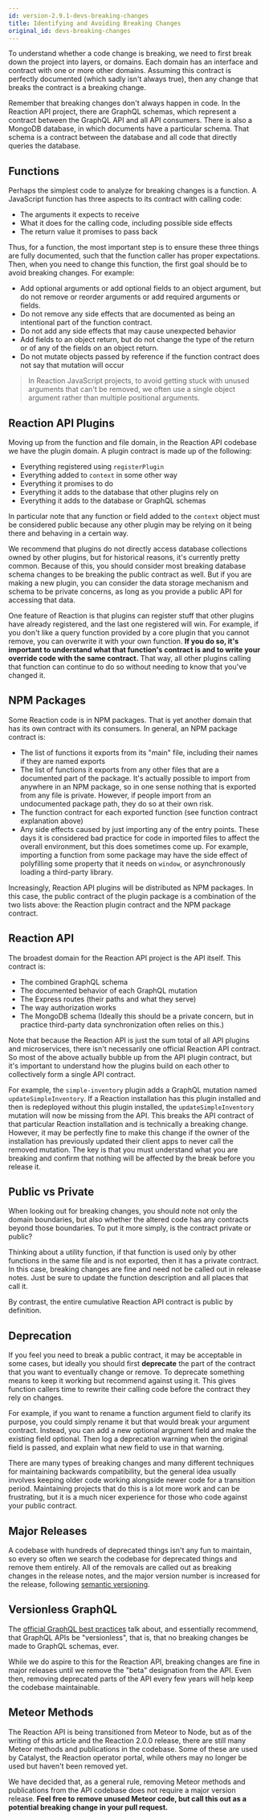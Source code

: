 ```yaml
---
id: version-2.9.1-devs-breaking-changes
title: Identifying and Avoiding Breaking Changes
original_id: devs-breaking-changes
---
```


To understand whether a code change is breaking, we need to first break down the project into layers, or domains. Each domain has an interface and contract with one or more other domains. Assuming this contract is perfectly documented (which sadly isn't always true), then any change that breaks the contract is a breaking change.

Remember that breaking changes don't always happen in code. In the Reaction API project, there are GraphQL schemas, which represent a contract between the GraphQL API and all API consumers. There is also a MongoDB database, in which documents have a particular schema. That schema is a contract between the database and all code that directly queries the database.

## Functions

Perhaps the simplest code to analyze for breaking changes is a function. A JavaScript function has three aspects to its contract with calling code:
- The arguments it expects to receive
- What it does for the calling code, including possible side effects
- The return value it promises to pass back

Thus, for a function, the most important step is to ensure these three things are fully documented, such that the function caller has proper expectations. Then, when you need to change this function, the first goal should be to avoid breaking changes. For example:
- Add optional arguments or add optional fields to an object argument, but do not remove or reorder arguments or add required arguments or fields.
- Do not remove any side effects that are documented as being an intentional part of the function contract.
- Do not add any side effects that may cause unexpected behavior
- Add fields to an object return, but do not change the type of the return or of any of the fields on an object return.
- Do not mutate objects passed by reference if the function contract does not say that mutation will occur

> In Reaction JavaScript projects, to avoid getting stuck with unused arguments that can't be removed, we often use a single object argument rather than multiple positional arguments.

## Reaction API Plugins

Moving up from the function and file domain, in the Reaction API codebase we have the plugin domain. A plugin contract is made up of the following:
- Everything registered using `registerPlugin`
- Everything added to `context` in some other way
- Everything it promises to do
- Everything it adds to the database that other plugins rely on
- Everything it adds to the database or GraphQL schemas

In particular note that any function or field added to the `context` object must be considered public because any other plugin may be relying on it being there and behaving in a certain way.

We recommend that plugins do not directly access database collections owned by other plugins, but for historical reasons, it's currently pretty common. Because of this, you should consider most breaking database schema changes to be breaking the public contract as well. But if you are making a new plugin, you can consider the data storage mechanism and schema to be private concerns, as long as you provide a public API for accessing that data.

One feature of Reaction is that plugins can register stuff that other plugins have already registered, and the last one registered will win. For example, if you don't like a query function provided by a core plugin that you cannot remove, you can overwrite it with your own function. **If you do so, it's important to understand what that function's contract is and to write your override code with the same contract.** That way, all other plugins calling that function can continue to do so without needing to know that you've changed it.

## NPM Packages

Some Reaction code is in NPM packages. That is yet another domain that has its own contract with its consumers. In general, an NPM package contract is:
- The list of functions it exports from its "main" file, including their names if they are named exports
- The list of functions it exports from any other files that are a documented part of the package. It's actually possible to import from anywhere in an NPM package, so in one sense nothing that is exported from any file is private. However, if people import from an undocumented package path, they do so at their own risk.
- The function contract for each exported function (see function contract explanation above)
- Any side effects caused by just importing any of the entry points. These days it is considered bad practice for code in imported files to affect the overall environment, but this does sometimes come up. For example, importing a function from some package may have the side effect of polyfilling some property that it needs on `window`, or asynchronously loading a third-party library.

Increasingly, Reaction API plugins will be distributed as NPM packages. In this case, the public contract of the plugin package is a combination of the two lists above: the Reaction plugin contract and the NPM package contract.

## Reaction API

The broadest domain for the Reaction API project is the API itself. This contract is:
- The combined GraphQL schema
- The documented behavior of each GraphQL mutation
- The Express routes (their paths and what they serve)
- The way authorization works
- The MongoDB schema (Ideally this should be a private concern, but in practice third-party data synchronization often relies on this.)

Note that because the Reaction API is just the sum total of all API plugins and microservices, there isn't necessarily one official Reaction API contract. So most of the above actually bubble up from the API plugin contract, but it's important to understand how the plugins build on each other to collectively form a single API contract.

For example, the `simple-inventory` plugin adds a GraphQL mutation named `updateSimpleInventory`. If a Reaction installation has this plugin installed and then is redeployed without this plugin installed, the `updateSimpleInventory` mutation will now be missing from the API. This breaks the API contract of that particular Reaction installation and is technically a breaking change. However, it may be perfectly fine to make this change if the owner of the installation has previously updated their client apps to never call the removed mutation. The key is that you must understand what you are breaking and confirm that nothing will be affected by the break before you release it.

## Public vs Private

When looking out for breaking changes, you should note not only the domain boundaries, but also whether the altered code has any contracts beyond those boundaries. To put it more simply, is the contract private or public?

Thinking about a utility function, if that function is used only by other functions in the same file and is not exported, then it has a private contract. In this case, breaking changes are fine and need not be called out in release notes. Just be sure to update the function description and all places that call it.

By contrast, the entire cumulative Reaction API contract is public by definition.

## Deprecation

If you feel you need to break a public contract, it may be acceptable in some cases, but ideally you should first **deprecate** the part of the contract that you want to eventually change or remove. To deprecate something means to keep it working but recommend against using it. This gives function callers time to rewrite their calling code before the contract they rely on changes.

For example, if you want to rename a function argument field to clarify its purpose, you could simply rename it but that would break your argument contract. Instead, you can add a new optional argument field and make the existing field optional. Then log a deprecation warning when the original field is passed, and explain what new field to use in that warning.

There are many types of breaking changes and many different techniques for maintaining backwards compatibility, but the general idea usually involves keeping older code working alongside newer code for a transition period. Maintaining projects that do this is a lot more work and can be frustrating, but it is a much nicer experience for those who code against your public contract.

## Major Releases

A codebase with hundreds of deprecated things isn't any fun to maintain, so every so often we search the codebase for deprecated things and remove them entirely. All of the removals are called out as breaking changes in the release notes, and the major version number is increased for the release, following [semantic versioning](https://semver.org/).

## Versionless GraphQL

The [official GraphQL best practices](https://graphql.org/learn/best-practices/#versioning) talk about, and essentially recommend, that GraphQL APIs be "versionless", that is, that no breaking changes be made to GraphQL schemas, ever.

While we do aspire to this for the Reaction API, breaking changes are fine in major releases until we remove the "beta" designation from the API. Even then, removing deprecated parts of the API every few years will help keep the codebase maintainable.

## Meteor Methods

The Reaction API is being transitioned from Meteor to Node, but as of the writing of this article and the Reaction 2.0.0 release, there are still many Meteor methods and publications in the codebase. Some of these are used by Catalyst, the Reaction operator portal, while others may no longer be used but haven't been removed yet.

We have decided that, as a general rule, removing Meteor methods and publications from the API codebase does not require a major version release. **Feel free to remove unused Meteor code, but call this out as a potential breaking change in your pull request.**
